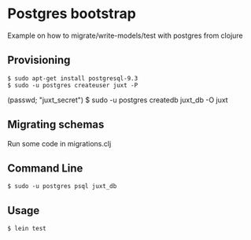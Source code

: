 # Postgres bootstrap

Example on how to migrate/write-models/test with postgres from clojure

## Provisioning

    $ sudo apt-get install postgresql-9.3
    $ sudo -u postgres createuser juxt -P
(passwd; "juxt_secret")
    $ sudo -u postgres createdb juxt_db -O juxt

## Migrating schemas

Run some code in migrations.clj

## Command Line

    $ sudo -u postgres psql juxt_db

## Usage

    $ lein test
